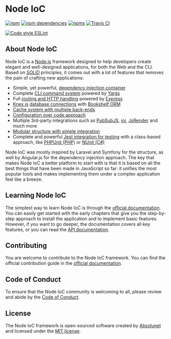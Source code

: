 # Node IoC

[![npm](https://img.shields.io/npm/v/@absolunet/ioc.svg)](https://www.npmjs.com/package/@absolunet/ioc)
[![npm dependencies](https://david-dm.org/absolunet/node-ioc/status.svg)](https://david-dm.org/absolunet/node-ioc)
[![npms](https://badges.npms.io/%40absolunet%2Fioc.svg)](https://npms.io/search?q=%40absolunet%2Fioc)
[![Travis CI](https://travis-ci.com/absolunet/node-ioc.svg?branch=master)](https://travis-ci.com/absolunet/node-ioc/builds)

[![Code style ESLint](https://img.shields.io/badge/code_style-@absolunet/node-659d32.svg)](https://github.com/absolunet/eslint-config-node)


## About Node IoC

Node IoC is a [Node.js](https://nodejs.org) framework designed to help developers create elegant and well-designed applications, for both the Web and the CLI. Based on _[SOLID](https://en.wikipedia.org/wiki/SOLID)_ principles, it comes out with a lot of features that removes the pain of crafting new applications:

 - Simple, yet powerful, [dependency injection container](https://documentation.absolunet.com/docs-node-ioc/en/1.0/architecture/container)
 - Complete [CLI command system](https://documentation.absolunet.com/docs-node-ioc/en/1.0/basics/commands) powered by [Yargs](http://yargs.js.org/)
 - Full [routing and HTTP handling](https://documentation.absolunet.com/docs-node-ioc/en/1.0/basics/routing) powered by [Express](https://expressjs.com/)
 - [Knex.js](http://knexjs.org/) [database connections](https://documentation.absolunet.com/docs-node-ioc/en/1.0/handling-data/database) with [Bookshelf ORM](https://bookshelfjs.org/)
 - [Cache system with multiple back-ends](https://documentation.absolunet.com/docs-node-ioc/en/1.0/going-deeper/caching)  
 - [Configuration over code approach](https://documentation.absolunet.com/docs-node-ioc/en/1.0/basics/config)
 - Multiple 3rd-party integrations such as [PubSubJS](https://github.com/mroderick/PubSubJS), [joi](https://hapi.dev/family/joi/), [JsRender](https://www.jsviews.com/) and much more
 - [Modular structure with simple integration](https://documentation.absolunet.com/docs-node-ioc/en/1.0/architecture/service-provider)
 - Complete and powerful [Jest integration for testing](https://documentation.absolunet.com/docs-node-ioc/en/1.0/going-deeper/test) with a class-based approach, like [PHPUnit (PHP)](https://phpunit.de/) or [NUnit (C#)](https://nunit.org/)

Node IoC was mostly inspired by Laravel and Symfony for the structure, as well by Angular.js for the dependency injection approach. The key that makes Node IoC a better platform to start with is that it is based on all the best things that have been made in JavaScript so far: it unifies the most popular tools and makes implementing them under a complex application feel like a breeze.


## Learning Node IoC

The simplest way to learn Node IoC is through the [official documentation](https://documentation.absolunet.com/docs-node-ioc). You can easily get started with the early chapters that give you the step-by-step approach to install the application and to implement basic features. However, if you want to go deeper, the documentation covers all key features, or you can read the [API documentation](https://documentation.absolunet.com/docs-node-ioc/api).


## Contributing

You are welcome to contribute to the Node IoC framework. You can find the official contribution guide in the [official documentation](https://documentation.absolunet.com/docs-node-ioc/en/1.0/contributions).


## Code of Conduct

To ensure that the Node IoC community is welcoming to all, please review and abide by the [Code of Conduct](code_of_conduct.md).


## License

The Node IoC framework is open-sourced software created by [Absolunet](https://absolunet.com) and licensed under the [MIT license](https://opensource.org/licenses/MIT).
